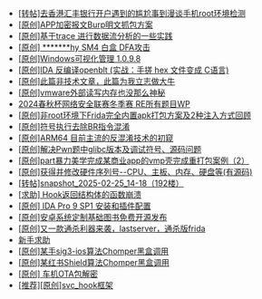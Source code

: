 + [[转帖]去香港汇丰银行开户遇到的尴尬事到漫谈手机root环境检测](https://bbs.kanxue.com/thread-285754.htm)
+ [[原创]APP加密报文Burp明文抓包方案](https://bbs.kanxue.com/thread-280976.htm)
+ [[原创]基于trace 进行数据流分析的一些实践](https://bbs.kanxue.com/thread-285243.htm)
+ [[原创] *******hy SM4 白盒 DFA攻击](https://bbs.kanxue.com/thread-285313.htm)
+ [[原创]Windows可视化管理 1.0.9.8](https://bbs.kanxue.com/thread-284075.htm)
+ [[原创]IDA 反编译openblt (实战：手搓 hex 文件变成 C语言)](https://bbs.kanxue.com/thread-285731.htm)
+ [[原创]此篇非技术文章，此篇为我立志做大牛](https://bbs.kanxue.com/thread-284823.htm)
+ [[原创]vmware外部读写内存也没那么神秘](https://bbs.kanxue.com/thread-284956.htm)
+ [2024春秋杯网络安全联赛冬季赛 RE所有题目WP](https://bbs.kanxue.com/thread-285757.htm)
+ [[原创]非root环境下Frida完全内置apk打包方案及2种注入方式回顾](https://bbs.kanxue.com/thread-284482.htm)
+ [[原创]符号执行去除BR指令混淆](https://bbs.kanxue.com/thread-280737.htm)
+ [[原创]ARM64 目前主流的反混淆技术的初窥](https://bbs.kanxue.com/thread-285567.htm)
+ [[原创]解决Pwn题中glibc版本及调试符号、源码问题](https://bbs.kanxue.com/thread-283194.htm)
+ [[原创]part暴力美学完成某商业app的vmp壳完成重打包案例（2）](https://bbs.kanxue.com/thread-284326.htm)
+ [[原创]获得并修改硬件序列号--CPU、主板、内存、硬盘等(有源码)](https://bbs.kanxue.com/thread-282756.htm)
+ [[转帖]snapshot_2025-02-25_14-18（192楼）](https://bbs.kanxue.com/thread-270207.htm)
+ [[求助] Hook返回结构体的函数崩溃](https://bbs.kanxue.com/thread-285761.htm)
+ [[原创] IDA Pro 9 SP1 安装和插件配置](https://bbs.kanxue.com/thread-285604.htm)
+ [[原创]安卓系统定制基础图书免费开源发布](https://bbs.kanxue.com/thread-285742.htm)
+ [[原创]又一款通杀利器来袭，lastserver，通杀版frida](https://bbs.kanxue.com/thread-285762.htm)
+ [新手求助](https://bbs.kanxue.com/thread-285763.htm)
+ [[原创]某手sig3-ios算法Chomper黑盒调用](https://bbs.kanxue.com/thread-285666.htm)
+ [[原创]某红书Shield算法Chomper黑盒调用](https://bbs.kanxue.com/thread-285705.htm)
+ [[原创]  车机OTA包解密](https://bbs.kanxue.com/thread-285256.htm)
+ [[推荐][原创]svc_hook框架](https://bbs.kanxue.com/thread-284713.htm)
